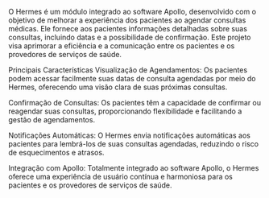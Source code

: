 O Hermes é um módulo integrado ao software Apollo, desenvolvido com o objetivo de melhorar a experiência dos pacientes ao agendar consultas médicas. Ele fornece aos pacientes informações detalhadas sobre suas consultas, incluindo datas e a possibilidade de confirmação. Este projeto visa aprimorar a eficiência e a comunicação entre os pacientes e os provedores de serviços de saúde.

Principais Características
Visualização de Agendamentos: Os pacientes podem acessar facilmente suas datas de consulta agendadas por meio do Hermes, oferecendo uma visão clara de suas próximas consultas.

Confirmação de Consultas: Os pacientes têm a capacidade de confirmar ou reagendar suas consultas, proporcionando flexibilidade e facilitando a gestão de agendamentos.

Notificações Automáticas: O Hermes envia notificações automáticas aos pacientes para lembrá-los de suas consultas agendadas, reduzindo o risco de esquecimentos e atrasos.

Integração com Apollo: Totalmente integrado ao software Apollo, o Hermes oferece uma experiência de usuário contínua e harmoniosa para os pacientes e os provedores de serviços de saúde.
